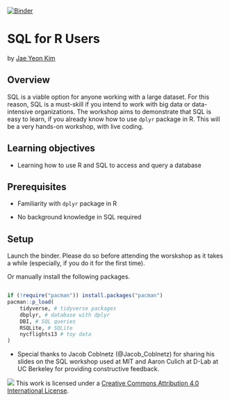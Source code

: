 
[![Binder](https://mybinder.org/badge_logo.svg)](https://mybinder.org/v2/gh/dlab-berkeley/sql-for-r-users/master)

# SQL for R Users

by [Jae Yeon Kim](https://jaeyk.github.io/)

## Overview

SQL is a viable option for anyone working with a large dataset. For this reason, SQL is a must-skill if you intend to work with big data or data-intensive organizations. The workshop aims to demonstrate that SQL is easy to learn, if you already know how to use `dplyr` package in R. This will be a very hands-on workshop, with live coding. 

## Learning objectives

- Learning how to use R and SQL to access and query a database

## Prerequisites 

- Familiarity with `dplyr` package in R

- No background knowledge in SQL required 

## Setup

Launch the binder. Please do so before attending the worskshop as it takes a while (especially, if you do it for the first time).

Or manually install the following packages.

```r

if (!require("pacman")) install.packages("pacman")
pacman::p_load(
    tidyverse, # tidyverse packages
    dbplyr, # database with dplyr
    DBI, # SQL queries
    RSQLite, # SQLite
    nycflights13 # toy data
)

```

* Special thanks to Jacob Coblnetz (@Jacob_Coblnetz) for sharing his slides on the SQL workshop used at MIT and Aaron Culich at D-Lab at UC Berkeley for providing constructive feedback.

![](https://i.creativecommons.org/l/by/4.0/88x31.png) This work is licensed under a [Creative Commons Attribution 4.0 International License](https://creativecommons.org/licenses/by/4.0/).
